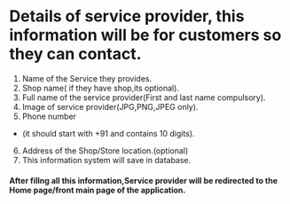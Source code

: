 # Details of service provider, this information will be for customers so they can contact.

1. Name of the Service they provides.
2. Shop name( if they have shop,its optional).
3. Full name of the service provider(First and last name compulsory).
4. Image of service provider(JPG,PNG,JPEG only).
5. Phone number
 * (it should start with +91 and contains 10 digits).
6. Address of the Shop/Store location.(optional)
7. This information system will save in database.
#### After fillng all this information,Service provider will be redirected to the Home page/front main page of the application.